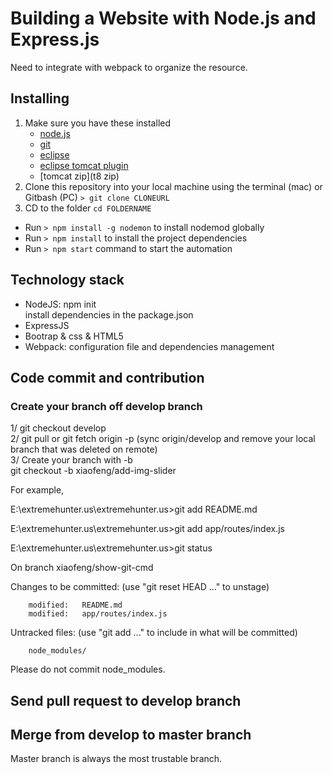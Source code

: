 # Building a Website with Node.js and Express.js
Need to integrate with webpack to organize the resource.

## Installing
1. Make sure you have these installed
	- [node.js](http://nodejs.org/)
	- [git](http://git-scm.com/)
	- [eclipse](eclipse.org)
	- [eclipse tomcat plugin](oxygen)
	- [tomcat zip](t8 zip)
2. Clone this repository into your local machine using the terminal (mac) or Gitbash (PC) `> git clone CLONEURL`
3. CD to the folder `cd FOLDERNAME`
* Run `> npm install -g nodemon` to install nodemod globally
* Run `> npm install` to install the project dependencies
* Run `> npm start` command to start the automation

## Technology stack

* NodeJS: npm init <br>
        install dependencies in the package.json
* ExpressJS
* Bootrap & css & HTML5
* Webpack: configuration file and dependencies management

## Code commit and contribution

### Create your branch off develop branch

1/ git checkout develop <br>
2/ git pull or git fetch origin -p (sync origin/develop and remove your local branch that was deleted on remote) <br>
3/ Create your branch with -b <br>
git checkout -b xiaofeng/add-img-slider <br>

For example, 

E:\extremehunter.us\extremehunter.us>git add README.md

E:\extremehunter.us\extremehunter.us>git add app/routes/index.js

E:\extremehunter.us\extremehunter.us>git status

On branch xiaofeng/show-git-cmd

Changes to be committed:
  (use "git reset HEAD <file>..." to unstage)

        modified:   README.md
        modified:   app/routes/index.js

Untracked files:
  (use "git add <file>..." to include in what will be committed)

        node_modules/

Please do not commit node_modules.

## Send pull request to develop branch

## Merge from develop to master branch
Master branch is always the most trustable branch.
